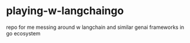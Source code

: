 playing-w-langchaingo
=====================

repo for me messing around w langchain and similar genai frameworks in go ecosystem
